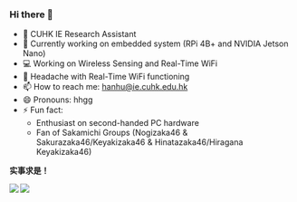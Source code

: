 ### Hi there 👋

<!--
**huhanwj/huhanwj** is a ✨ _special_ ✨ repository because its `README.md` (this file) appears on your GitHub profile.

-->

- 🔭 CUHK IE Research Assistant
- 🌱 Currently working on embedded system (RPi 4B+ and NVIDIA Jetson Nano)
- 💻 Working on Wireless Sensing and Real-Time WiFi
- 🤔 Headache with Real-Time WiFi functioning
- 📫 How to reach me: hanhu@ie.cuhk.edu.hk
- 😄 Pronouns: hhgg
- ⚡ Fun fact: 
    * Enthusiast on second-handed PC hardware
    * Fan of Sakamichi Groups (Nogizaka46 & Sakurazaka46/Keyakizaka46 & Hinatazaka46/Hiragana Keyakizaka46) 

**实事求是！**

<a href="#">
    <img align="left" src="https://github-readme-stats.vercel.app/api?username=huhanwj&show_icons=true&count_private=true">
</a>
<a href="#">
    <img align="left" src="https://github-readme-stats.vercel.app/api/top-langs/?username=huhanwj&exclude_repo=huhanwj.github.io&langs_count=8&layout=compact&count_private=true">
</a>


